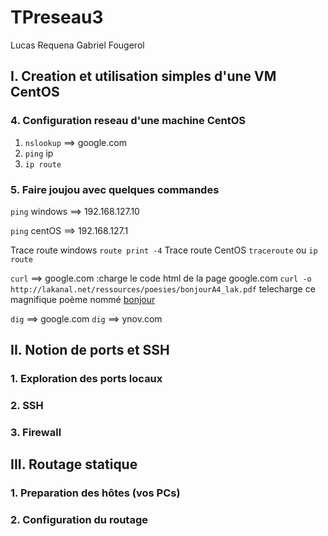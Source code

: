 # TPreseau3
Lucas Requena Gabriel Fougerol

## I. Creation et utilisation simples d'une VM CentOS
### 4. Configuration reseau d'une machine CentOS 

1. ```nslookup``` ==> google.com
2. ```ping``` ip 
3. ```ip route```

### 5. Faire joujou avec quelques commandes

```ping``` windows ==> 192.168.127.10

```ping``` centOS ==> 192.168.127.1

Trace route windows ```route print -4```
Trace route CentOS ```traceroute``` ou ```ip route```

```curl``` ==> google.com :charge le code html de la page google.com
```curl -o http://lakanal.net/ressources/poesies/bonjourA4_lak.pdf``` telecharge ce magnifique poème nommé [bonjour](http://lakanal.net/ressources/poesies/bonjourA4_lak.pdf)

```dig``` ==> google.com
```dig``` ==> ynov.com

## II. Notion de ports et SSH
### 1. Exploration des ports locaux

### 2. SSH

### 3. Firewall

## III. Routage statique

### 1. Preparation des hôtes (vos PCs)


### 2. Configuration du routage

